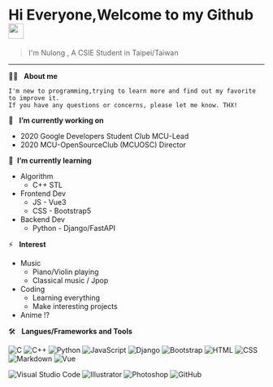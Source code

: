 # Hi Everyone,Welcome to my Github <img width="30" src="https://camo.githubusercontent.com/8dd1044426df54e4ae42f9df9d1957f058c02333f8776e66dc6d371a442529af/68747470733a2f2f656d6f6a69732e736c61636b6d6f6a69732e636f6d2f656d6f6a69732f696d616765732f313539333535353338392f393537392f626c6f625f657863697465642e6769663f31353933353535333839" alt="party blob" data-canonical-src="https://emojis.slackmojis.com/emojis/images/1593555389/9579/blob_excited.gif?1593555389" style="max-width:100%;">
> I'm Nulong , A CSIE Student in Taipei/Taiwan

---

👩‍💻 &nbsp;  **About me**
```
I'm new to programming,trying to learn more and find out my favorite to improve it.
If you have any questions or concerns, please let me know. THX!
```

🔭 &nbsp; **I’m currently working on**
- 2020 Google Developers Student Club MCU-Lead
- 2020 MCU-OpenSourceClub (MCUOSC) Director


🌱&nbsp; **I’m currently learning**
- Algorithm
    - C++ STL
- Frontend Dev
    - JS - Vue3
    - CSS - Bootstrap5
- Backend Dev
    - Python - Django/FastAPI

⚡ &nbsp; **Interest**
- Music 
    - Piano/Violin playing
    - Classical music / Jpop 
- Coding
    - Learning everything
    - Make interesting projects
- Anime !?


🛠️ &nbsp;  **Langues/Frameworks and Tools**

![C](https://img.shields.io/badge/-C-05122A?style=for-the-badge&logo=C&logoColor=A8B9CC)&nbsp;![C++](https://img.shields.io/badge/-C++-05122A?style=for-the-badge&logo=C%2B%2B&logoColor=00599C)&nbsp;![Python](https://img.shields.io/badge/-Python-05122A?style=for-the-badge&logo=python)&nbsp;![JavaScript](https://img.shields.io/badge/-JavaScript-05122A?style=for-the-badge&logo=javascript)&nbsp;![Django](https://img.shields.io/badge/-Django-05122A?style=for-the-badge&logo=django&logoColor=A8B9CC)&nbsp;![Bootstrap](https://img.shields.io/badge/-Bootstrap-05122A?style=for-the-badge&logo=bootstrap&logoColor=563D7C)&nbsp;![HTML](https://img.shields.io/badge/-HTML-05122A?style=for-the-badge&logo=HTML5)&nbsp;![CSS](https://img.shields.io/badge/-CSS-05122A?style=for-the-badge&logo=CSS3&logoColor=1572B6)&nbsp;![Markdown](https://img.shields.io/badge/-Markdown-05122A?style=for-the-badge&logo=markdown)&nbsp;![Vue](https://img.shields.io/badge/-Vue-05122A?style=for-the-badge&logo=vue.js)

![Visual Studio Code](https://img.shields.io/badge/-Visual%20Studio%20Code-05122A?style=for-the-badge&logo=visual-studio-code&logoColor=007ACC)&nbsp;![Illustrator](https://img.shields.io/badge/-Illustrator-05122A?style=for-the-badge&logo=adobe-illustrator)&nbsp;![Photoshop](https://img.shields.io/badge/-Photoshop-05122A?style=for-the-badge&logo=adobe-photoshop)&nbsp;![GitHub](https://img.shields.io/badge/-GitHub-05122A?style=for-the-badge&logo=github)&nbsp;

